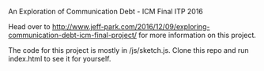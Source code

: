 An Exploration of Communication Debt - ICM Final ITP 2016

Head over to http://www.jeff-park.com/2016/12/09/exploring-communication-debt-icm-final-project/ for more information on this project.

The code for this project is mostly in /js/sketch.js. Clone this repo and run index.html to see it for yourself. 
